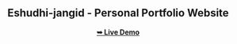 <div align="center">
  


  <br />
  <br />

  <h2 align="center">Eshudhi-jangid - Personal Portfolio Website</h2>



  <a href="file:///C:/Users/jeshu/Desktop/eshudhi-portfolio/eshudhi-portfolio/index.html"><strong>➥ Live Demo</strong></a>

</div>

<br />



